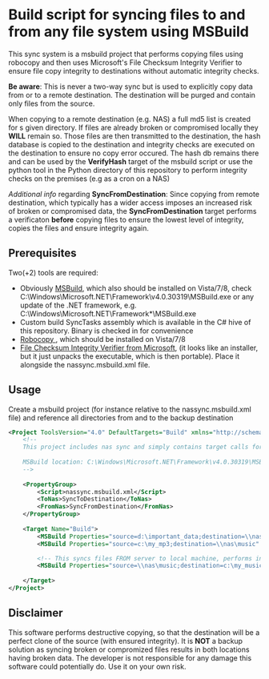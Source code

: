Build script for syncing files to and from any file system using MSBuild
========================================================================

This sync system is a msbuild project that performs copying files using robocopy and
then uses Microsoft's File Checksum Integrity Verifier to ensure file copy integrity to
destinations without automatic integrity checks.

__Be aware__: This is never a two-way sync but is used to explicitly copy data from or to a remote destination.
The destination will be purged and contain only files from the source.

When copying to a remote destination (e.g. NAS) a full md5 list is created for s given directory. If files
are already broken or compromised locally they __WILL__ remain so. Those files are then transmitted to the destination,
the hash database is copied to the destination and integrity checks are executed on the destination to ensure no copy
error occured. The hash db remains there and can be used by the __VerifyHash__ target of the msbuild script or use the
python tool in the Python directory of this repository to perform integrity checks on the premises (e.g as a cron on a NAS)

_Additional info_ regarding __SyncFromDestination__: Since copying from remote destination, which typically has a wider access imposes 
an increased risk of broken or compromised data, the __SyncFromDestination__ target performs a verificaton __before__ copying files to
ensure the lowest level of integrity, copies the files and ensure integrity again.

Prerequisites
-------------

Two(+2) tools are required:

* Obviously [MSBuild](http://msdn.microsoft.com/en-us/library/0k6kkbsd.aspx), which also should be installed on Vista/7/8, check C:\Windows\Microsoft.NET\Framework\v4.0.30319\MSBuild.exe or any update of the .NET framework, e.g. C:\Windows\Microsoft.NET\Framework\*\MSBuild.exe
* Custom build SyncTasks assembly which is available in the C# hive of this repository. Binary is checked in for convenience
* [Robocopy ](http://technet.microsoft.com/en-us/library/cc733145.aspx), which should be installed on Vista/7/8
* [File Checksum Integrity Verifier from Microsoft](http://support.microsoft.com/kb/841290), (it looks like an installer, but it just unpacks the executable, which is then portable). Place it alongside the nassync.msbuild.xml file.

Usage
-----

Create a msbuild project (for instance relative to the nassync.msbuild.xml file) and reference all directories from and to the backup destination

```XML
<Project ToolsVersion="4.0" DefaultTargets="Build" xmlns="http://schemas.microsoft.com/developer/msbuild/2003">
    <!--
    This project includes nas sync and simply contains target calls for arbitrary locations
    
    MSBuild location: C:\Windows\Microsoft.NET\Framework\v4.0.30319\MSBuild.exe
    -->
    
    <PropertyGroup>
        <Script>nassync.msbuild.xml</Script>
        <ToNas>SyncToDestination</ToNas>
        <FromNas>SyncFromDestination</FromNas>
    </PropertyGroup>
    
    <Target Name="Build">
        <MSBuild Properties="source=d:\important_data;destination=\\nas\data\my_data" Projects="$(Script)" Targets="$(ToNas)" />
        <MSBuild Properties="source=c:\my_mp3;destination=\\nas\music"                Projects="$(Script)" Targets="$(ToNas)" />

        <!-- This syncs files FROM server to local machine, performs integrity check before and after copying -->
        <MSBuild Properties="source=\\nas\music;destination=c:\my_music"              Projects="$(Script)" Targets="$(FromNas)" />
        
    </Target>
</Project>
```

Disclaimer
----------
This software performs destructive copying, so that the destination will be a perfect clone of the source (with ensured integrity).
It is __NOT__ a backup solution as syncing broken or compromized files results in both locations having broken data.
The developer is not responsible for any damage this software could potentially do. Use it on your own risk.
